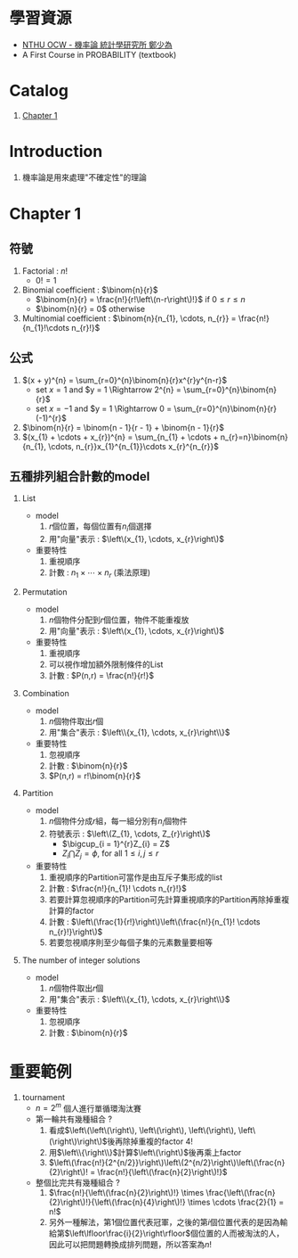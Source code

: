 <script src='https://cdnjs.cloudflare.com/ajax/libs/mathjax/2.7.5/MathJax.js?config=TeX-MML-AM_CHTML'></script>
<script type="text/x-mathjax-config">
    MathJax.Hub.Config({ tex2jax: {inlineMath: [['$','$'], ['\\(','\\)']]} });
</script>

# 學習資源
- [NTHU OCW - 機率論 統計學研究所 鄭少為](https://www.youtube.com/playlist?list=PLMLDTsrwM34CAxnukrPAO9nnx7wlNkDKR)
- A First Course in PROBABILITY (textbook)

# Catalog
1. [Chapter 1](#Chapter1)

# Introduction
1. 機率論是用來處理"不確定性"的理論

# Chapter&nbsp;1
## 符號
1. Factorial : $n!$
   - $0! = 1$
1. Binomial coefficient : $\binom{n}{r}$
   - $\binom{n}{r} = \frac{n!}{r!\left\(n-r\right\)!}$ if $0 \leq r \leq n$
   - $\binom{n}{r} = 0$ otherwise
1. Multinomial coefficient : $\binom{n}{n_{1}, \cdots, n_{r}} = \frac{n!}{n_{1}!\cdots n_{r}!}$

## 公式
1. $(x + y)^{n} = \sum_{r=0}^{n}\binom{n}{r}x^{r}y^{n-r}$
   - set $x = 1$ and $y = 1 \Rightarrow 2^{n} = \sum_{r=0}^{n}\binom{n}{r}$
   - set $x = -1$ and $y = 1 \Rightarrow 0 = \sum_{r=0}^{n}\binom{n}{r}(-1)^{r}$
1. $\binom{n}{r} = \binom{n - 1}{r - 1} + \binom{n - 1}{r}$
1. $(x_{1} + \cdots + x_{r})^{n} = \sum_{n_{1} + \cdots + n_{r}=n}\binom{n}{n_{1}, \cdots, n_{r}}x_{1}^{n_{1}}\cdots x_{r}^{n_{r}}$

## 五種排列組合計數的model
1. List 
   - model
     1. $r$個位置，每個位置有$n_{i}$個選擇
     1. 用"向量"表示 : $\left\(x_{1}, \cdots, x_{r}\right\)$
   - 重要特性
     1. 重視順序
     1. 計數 : $n_{1} \times \cdots \times n_{r}$ (乘法原理)

1. Permutation
   - model
     1. $n$個物件分配到$r$個位置，物件不能重複放
     1. 用"向量"表示 : $\left\(x_{1}, \cdots, x_{r}\right\)$
   - 重要特性
     1. 重視順序
     1. 可以視作增加額外限制條件的List
     1. 計數 : $P(n,r) = \frac{n!}{r!}$

1. Combination
   - model
     1. $n$個物件取出$r$個
     1. 用"集合"表示 : $\left\\{x_{1}, \cdots, x_{r}\right\\}$
   - 重要特性
     1. 忽視順序
     1. 計數 : $\binom{n}{r}$
     1. $P(n,r) = r!\binom{n}{r}$

1. Partition
   - model
     1. $n$個物件分成$r$組，每一組分別有$n_{i}$個物件
     1. 符號表示 : $\left\(Z_{1}, \cdots, Z_{r}\right\)$
        - $\bigcup_{i = 1}^{r}Z_{i} = Z$
        - $Z_{i} \bigcap Z_{j} = \phi$, for all $1 \leq i, j \leq r$
   - 重要特性
     1. 重視順序的Partition可當作是由互斥子集形成的list
     1. 計數 : $\frac{n!}{n_{1}! \cdots n_{r}!}$
     1. 若要計算忽視順序的Partition可先計算重視順序的Partition再除掉重複計算的factor
     1. 計數 : $\left\(\frac{1}{r!}\right\)\left\(\frac{n!}{n_{1}! \cdots n_{r}!}\right\)$
     1. 若要忽視順序則至少每個子集的元素數量要相等

1. The number of integer solutions
   - model
     1. $n$個物件取出$r$個
     1. 用"集合"表示 : $\left\\{x_{1}, \cdots, x_{r}\right\\}$
   - 重要特性
     1. 忽視順序
     1. 計數 : $\binom{n}{r}$

# 重要範例
1. tournament
   - $n = 2^{m}$ 個人進行單循環淘汰賽
   - 第一輪共有幾種組合 ?
     1. 看成$\left\(\left\(\right\), \left\(\right\), \left\(\right\), \left\(\right\)\right\)$後再除掉重複的factor $4!$
     1. 用$\left\\{\right\\}$計算$\left\(\right\)$後再乘上factor
     1. $\left\(\frac{n!}{2^{n/2}}\right\)\left\(2^{n/2}\right\)\left\(\frac{n}{2}\right\)! = \frac{n!}{\left\(\frac{n}{2}\right\)!}$
   - 整個比完共有幾種組合 ?
     1. $\frac{n!}{\left\(\frac{n}{2}\right\)!} \times \frac{\left\(\frac{n}{2}\right\)!}{\left\(\frac{n}{4}\right\)!} \times \cdots \frac{2}{1} = n!$
     1. 另外一種解法，第1個位置代表冠軍，之後的第$i$個位置代表的是因為輸給第$\left\lfloor\frac{i}{2}\right\rfloor$個位置的人而被淘汰的人，因此可以把問題轉換成排列問題，所以答案為$n!$